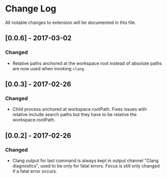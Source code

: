 # Change Log

All notable changes to extension will be documented in this file.

## [0.0.6] - 2017-03-02

### Changed
- Relative paths anchored at the workspace root instead of absolute paths are now used when invoking `clang`.

## [0.0.3] - 2017-02-26

### Changed
- Child process anchored at workspace.rootPath. Fixes issues with relative include search paths but they have to be relative the workspace.rootPath.

## [0.0.2] - 2017-02-26

### Changed
- Clang output for last command is always kept in output channel "Clang diagnostics", used to be only for fatal errors. Focus is still only changed if a fatal error occurs.
